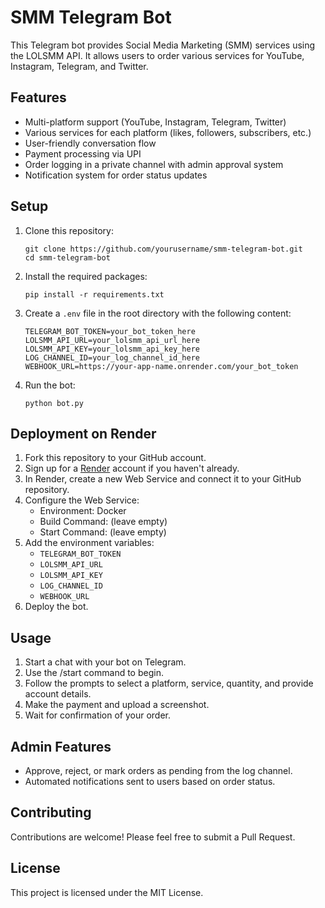 # SMM Telegram Bot

This Telegram bot provides Social Media Marketing (SMM) services using the LOLSMM API. It allows users to order various services for YouTube, Instagram, Telegram, and Twitter.

## Features

- Multi-platform support (YouTube, Instagram, Telegram, Twitter)
- Various services for each platform (likes, followers, subscribers, etc.)
- User-friendly conversation flow
- Payment processing via UPI
- Order logging in a private channel with admin approval system
- Notification system for order status updates

## Setup

1. Clone this repository:
   ```
   git clone https://github.com/yourusername/smm-telegram-bot.git
   cd smm-telegram-bot
   ```

2. Install the required packages:
   ```
   pip install -r requirements.txt
   ```

3. Create a `.env` file in the root directory with the following content:
   ```
   TELEGRAM_BOT_TOKEN=your_bot_token_here
   LOLSMM_API_URL=your_lolsmm_api_url_here
   LOLSMM_API_KEY=your_lolsmm_api_key_here
   LOG_CHANNEL_ID=your_log_channel_id_here
   WEBHOOK_URL=https://your-app-name.onrender.com/your_bot_token
   ```

4. Run the bot:
   ```
   python bot.py
   ```

## Deployment on Render

1. Fork this repository to your GitHub account.
2. Sign up for a [Render](https://render.com/) account if you haven't already.
3. In Render, create a new Web Service and connect it to your GitHub repository.
4. Configure the Web Service:
   - Environment: Docker
   - Build Command: (leave empty)
   - Start Command: (leave empty)
5. Add the environment variables:
   - `TELEGRAM_BOT_TOKEN`
   - `LOLSMM_API_URL`
   - `LOLSMM_API_KEY`
   - `LOG_CHANNEL_ID`
   - `WEBHOOK_URL`
6. Deploy the bot.

## Usage

1. Start a chat with your bot on Telegram.
2. Use the /start command to begin.
3. Follow the prompts to select a platform, service, quantity, and provide account details.
4. Make the payment and upload a screenshot.
5. Wait for confirmation of your order.

## Admin Features

- Approve, reject, or mark orders as pending from the log channel.
- Automated notifications sent to users based on order status.

## Contributing

Contributions are welcome! Please feel free to submit a Pull Request.

## License

This project is licensed under the MIT License.
